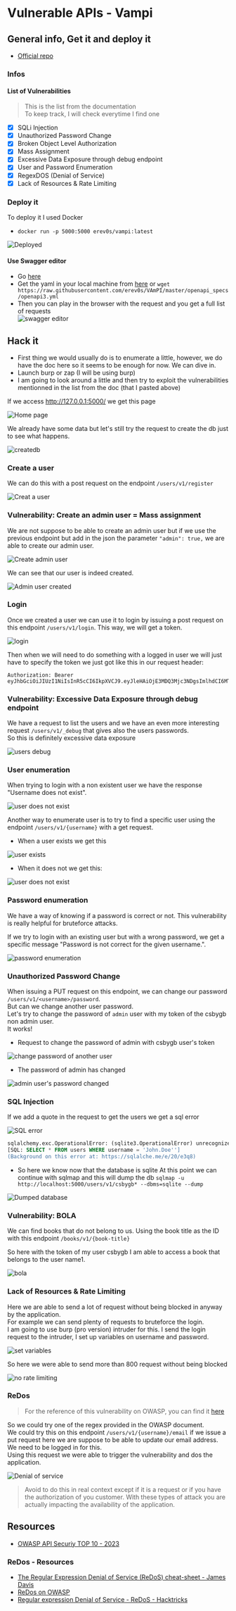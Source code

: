 # Vulnerable APIs - Vampi

## General info, Get it and deploy it

- [Official repo](https://github.com/erev0s/VAmPI)

### Infos

#### List of Vulnerabilities

> This is the list from the documentation  
> To keep track, I will check everytime I find one

- [x] SQLi Injection
- [x] Unauthorized Password Change
- [x] Broken Object Level Authorization
- [x] Mass Assignment
- [x] Excessive Data Exposure through debug endpoint
- [x] User and Password Enumeration
- [x] RegexDOS (Denial of Service)
- [x] Lack of Resources & Rate Limiting

### Deploy it

To deploy it I used Docker

- `docker run -p 5000:5000 erev0s/vampi:latest`  

![Deployed](../.res/2024-01-08-07-47-09.png)  

#### Use Swagger editor

- Go [here](https://editor.swagger.io/)
- Get the yaml in your local machine from [here](https://github.com/erev0s/VAmPI/blob/master/openapi_specs/openapi3.yml) or `wget https://raw.githubusercontent.com/erev0s/VAmPI/master/openapi_specs/openapi3.yml`
- Then you can play in the browser with the request and you get a full list of requests  
![swagger editor](../.res/2024-01-08-08-00-16.png)  

## Hack it

- First thing we would usually do is to enumerate a little, however, we do have the doc here so it seems to be enough for now. We can dive in.
- Launch burp or zap (I will be using burp)
- I am going to look around a little and then try to exploit the vulnerabilities mentionned in the list from the doc (that I pasted above)

If we access http://127.0.0.1:5000/ we get this page  

![Home page](../.res/2024-01-08-07-51-04.png)  

We already have some data but let's still try the request to create the db just to see what happens.

![createdb](../.res/2024-01-08-08-51-49.png)  

### Create a user

We can do this with a post request on the endpoint `/users/v1/register`

![Creat a user](../.res/2024-01-08-09-21-11.png)

### Vulnerability: Create an admin user = Mass assignment

We are not suppose to be able to create an admin user but if we use the previous endpoint but add in the json the parameter `"admin": true,` we are able to create our admin user.

![Create admin user](../.res/2024-01-08-09-24-31.png)  

We can see that our user is indeed created.

![Admin user created](../.res/2024-01-08-10-10-24.png)

### Login

Once we created a user we can use it to login by issuing a post request on this endpoint `/users/v1/login`. This way, we will get a token.  

![login](../.res/2024-01-08-10-29-19.png)  

Then when we will need to do something with a logged in user we will just have to specify the token we just got like this in our request header:

```http
Authorization: Bearer eyJhbGciOiJIUzI1NiIsInR5cCI6IkpXVCJ9.eyJleHAiOjE3MDQ3Mjc3NDgsImlhdCI6MTcwNDcyNzY4OCwic3ViIjoiY3NieWdiIn0.OyXjErURxhzD62lZpmRaHmvONniGZyjq6KlTQoq6fqs
```

### Vulnerability: Excessive Data Exposure through debug endpoint

We have a request to list the users and we have an even more interesting request `/users/v1/_debug` that gives also the users passwords.  
So this is definitely excessive data exposure  

![users debug](../.res/2024-01-08-08-58-31.png)  

### User enumeration

When trying to login with a non existent user we have the response "Username does not exist".  

![user does not exist](../.res/2024-01-08-09-29-46.png)

Another way to enumerate user is to try to find a specific user using the endpoint `/users/v1/{username}` with a get request.

- When a user exists we get this  

![user exists](../.res/2024-01-08-10-43-56.png)  

- When it does not we get this:  

![user does not exist](../.res/2024-01-08-10-44-46.png)  

### Password enumeration

We have a way of knowing if a password is correct or not. This vulnerability is really helpful for bruteforce attacks.  

If we try to login with an existing user but with a wrong password, we get a specific message "Password is not correct for the given username.".  

![password enumeration](../.res/2024-01-08-09-33-34.png)  

### Unauthorized Password Change

When issuing a PUT request on this endpoint, we can change our password `/users/v1/<username>/password`.  
But can we change another user password.  
Let's try to change the password of `admin` user with my token of the csbygb non admin user.  
It works!

- Request to change the password of admin with csbygb user's token

![change password of another user](../.res/2024-01-08-10-37-49.png)

- The password of admin has changed

![admin user's password changed](../.res/2024-01-08-10-39-00.png)

### SQL Injection

If we add a quote in the request to get the users we get a sql error  

![SQL error](../.res/2024-01-08-10-53-40.png)

```sql
sqlalchemy.exc.OperationalError: (sqlite3.OperationalError) unrecognized token: "'John.Doe''"
[SQL: SELECT * FROM users WHERE username = 'John.Doe'']
(Background on this error at: https://sqlalche.me/e/20/e3q8)
```

- So here we know now that the database is sqlite
At this point we can continue with sqlmap and this will dump the db `sqlmap -u http://localhost:5000/users/v1/csbygb* --dbms=sqlite --dump`

![Dumped database](../.res/2024-01-08-11-57-00.png)

### Vulnerability: BOLA

We can find books that do not belong to us. Using the book title as the ID with this endpoint `/books/v1/{book-title}`  

So here with the token of my user csbygb I am able to access a book that belongs to the user name1.  

![bola](../.res/2024-01-08-13-21-10.png)

### Lack of Resources & Rate Limiting

Here we are able to send a lot of request without being blocked in anyway by the application.  
For example we can send plenty of requests to bruteforce the login.  
I am going to use burp (pro version) intruder for this. I send the login request to the intruder, I set up variables on username and password.  

![set variables](../.res/2024-01-08-13-28-31.png)  

So here we were able to send more than 800 request without being blocked  

![no rate limiting](../.res/2024-01-08-13-40-19.png)  

### ReDos

> For the reference of this vulnerability on OWASP, you can find it [here](https://owasp.org/www-community/attacks/Regular_expression_Denial_of_Service_-_ReDoS)

So we could try one of the regex provided in the OWASP document.  
We could try this on this endpoint `/users/v1/{username}/email` if we issue a put request here we are suppose to be able to update our email address.  
We need to be logged in for this.  
Using this request we were able to trigger the vulnerability and dos the application.  

![Denial of service](../.res/2024-01-08-14-32-08.png)  

> Avoid to do this in real context except if it is a request or if you have the authorization of you customer. With these types of attack you are actually impacting the availability of the application.

## Resources

- [OWASP API Securiy TOP 10 - 2023](https://owasp.org/API-Security/editions/2023/en/0x00-header/)

### ReDos - Resources

- [The Regular Expression Denial of Service (ReDoS) cheat-sheet - James Davis](https://levelup.gitconnected.com/the-regular-expression-denial-of-service-redos-cheat-sheet-a78d0ed7d865)
- [ReDos on OWASP](https://owasp.org/www-community/attacks/Regular_expression_Denial_of_Service_-_ReDoS)
- [Regular expression Denial of Service - ReDoS - Hacktricks](https://book.hacktricks.xyz/pentesting-web/regular-expression-denial-of-service-redos)
